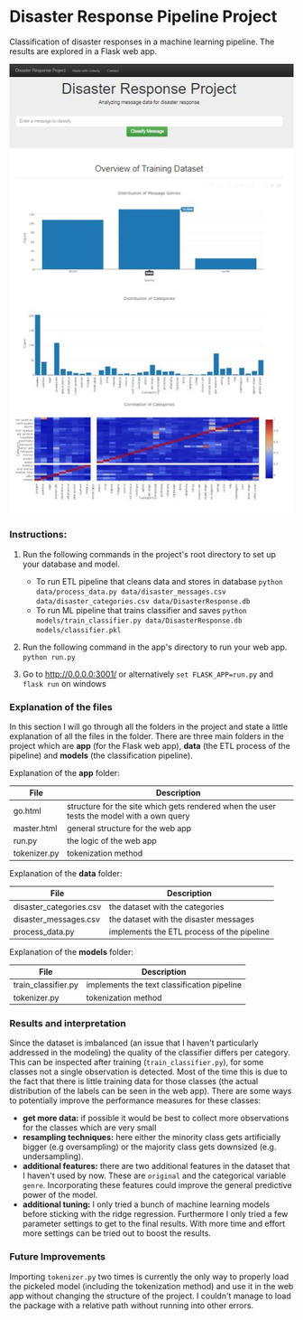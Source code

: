 # Disaster Response Pipeline Project
Classification of disaster responses in a machine learning pipeline. The results are explored in a Flask web app.

![img](/images/app.jpeg)

### Instructions:
1. Run the following commands in the project's root directory to set up your database and model.

    - To run ETL pipeline that cleans data and stores in database
        `python data/process_data.py data/disaster_messages.csv data/disaster_categories.csv data/DisasterResponse.db`
    - To run ML pipeline that trains classifier and saves
        `python models/train_classifier.py data/DisasterResponse.db models/classifier.pkl`

2. Run the following command in the app's directory to run your web app.
    `python run.py`

3. Go to http://0.0.0.0:3001/ or alternatively `set FLASK_APP=run.py` and `flask run` on windows

### Explanation of the files
In this section I will go through all the folders in the project and state a little explanation of all the files in the folder. There are three main folders in the project which are **app** (for the Flask web app), **data** (the ETL process of the pipeline) and **models** (the classification pipeline).

Explanation of the **app** folder:

| File        | Description                                                                               |
|-------------|-------------------------------------------------------------------------------------------|
| go.html     | structure for the site which gets rendered when the user tests the model with a own query |
| master.html | general structure for the web app                                                         |
| run.py      | the logic of the web app                                                                  |
| tokenizer.py      | tokenization method                                                                 |

Explanation of the **data** folder:

| File                    | Description                                |
|-------------------------|--------------------------------------------|
| disaster_categories.csv | the dataset with the categories            |
| disaster_messages.csv   | the dataset with the disaster messages     |
| process_data.py         | implements the ETL process of the pipeline |

Explanation of the **models** folder:

| File                    | Description                                |
|-------------------------|--------------------------------------------|
| train_classifier.py | implements the text classification pipeline    |
| tokenizer.py      | tokenization method                              |


### Results and interpretation
Since the dataset is imbalanced (an issue that I haven't particularly addressed in the modeling) the quality of the classifier differs per category. This can be inspected after training (`train_classifier.py`), for some classes not a single observation is detected. Most of the time this is due to the fact that there is little training data for those classes (the actual distribution of the labels can be seen in the web app). There are some ways to potentially improve the performance measures for these classes:
- **get more data:** if possible it would be best to collect more observations for the classes which are very small
- **resampling techniques:** here either the minority class gets artificially bigger (e.g oversampling) or the majority class gets downsized (e.g. undersampling).
- **additional features:** there are two additional features in the dataset that I haven't used by now. These are `original` and the categorical variable `genre`. Incorporating these features could improve the general predictive power of the model.
- **additional tuning:** I only tried a bunch of machine learning models before sticking with the ridge regression. Furthermore I only tried a few parameter settings to get to the final results. With more time and effort more settings can be tried out to boost the results.

### Future Improvements ###
Importing `tokenizer.py` two times is currently the only way to properly load the pickeled model (including the tokenization method) and use it in the web app without changing the structure of the project. I couldn't manage to load the package with a relative path without running into other errors. 